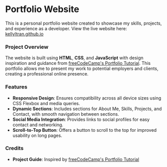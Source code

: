 # Portfolio Website

This is a personal portfolio website created to showcase my skills, projects, and experience as a developer.
View the live website here: [kellyltran.github.io](https://kellyltran.github.io/)

### Project Overview
The website is built using **HTML**, **CSS**, and **JavaScript** with design inspiration and guidance from [freeCodeCamp's Portfolio Tutorial](https://www.freecodecamp.org/news/how-to-build-a-developer-portfolio-website/#howtobuildthemoreaboutmesection). This portfolio allows me to present my work to potential employers and clients, creating a professional online presence.

### Features
- **Responsive Design**: Ensures compatibility across all device sizes using CSS Flexbox and media queries.
- **Dynamic Sections**: Includes sections for About Me, Skills, Projects, and Contact, with smooth navigation between sections.
- **Social Media Integration**: Provides links to social profiles for easy contact and networking.
- **Scroll-to-Top Button**: Offers a button to scroll to the top for improved usability on long pages.

### Credits

- **Project Guide**: Inspired by [freeCodeCamp's Portfolio Tutorial](https://www.freecodecamp.org/news/how-to-build-a-developer-portfolio-website/#howtobuildthemoreaboutmesection)
